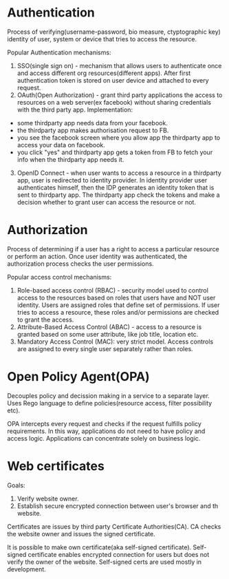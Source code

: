 # Authentication
Process of verifying(username-password, bio measure, ctyptographic key) identity of user, system 
or device that tries to access the resource.

Popular Authentication mechanisms:
1. SSO(single sign on) - mechanism that allows users to authenticate once and access different org
resources(different apps). After first authentication token is stored on user device and attached to
every request.
2. OAuth(Open Authorization) - grant third party applications the access to resources on a web server(ex facebook)
without sharing credentials with the third party app.
Implementation:
- some thirdparty app needs data from your facebook.
- the thirdparty app makes authorisation request to FB.
- you see the facebook screen where you allow app the thirdparty app to access your
data on facebook.
- you click "yes" and thirdparty app gets a token from FB to fetch your info when the thirdparty app
needs it.
3. OpenID Connect - when user wants to access a resource in a thirdparty app,
user is redirected to identity provider. In identity provider user authenticates himself, then the IDP generates
an identity token that is sent to thirdparty app. The thirdparty app check the tokens and make a decision whether to grant
user can access the resource or not.


# Authorization
Process of determining if a user has a right to access a particular resource or perform an action.
Once user identity was authenticated, the authorization process checks the user permissions.

Popular access control mechanisms:
1. Role-based access control (RBAC) - security model used to control access to the resources based
on roles that users have and NOT user identity. Users are assigned roles that define set of 
permissions. If user tries to access a resource, these roles and/or permissions are checked to
grant the access.
2. Attribute-Based Access Control (ABAC) - access to a resource is granted based on some user
attribute, like job title, location etc.
3. Mandatory Access Control (MAC): very strict model. Access controls are assigned to every single user
separately rather than roles.

# Open Policy Agent(OPA)
Decouples policy and decission making in a service to a separate layer. Uses Rego language to define
policies(resource access, filter possibility etc). 

OPA intercepts every request and checks if the request fulfills policy requirements. In this way,
applications do not need to have policy and access logic. Applications can concentrate solely on
business logic.

# Web certificates
Goals:
1. Verify website owner.
2. Establish secure encrypted connection between user's browser and th website.

Certificates are issues by third party Certificate Authorities(CA). CA checks the website owner and issues
the signed certificate.

It is possible to make own certificate(aka self-signed certificate). Self-signed certificate enables encrypted 
connection for users but does not verify the owner of the website. Self-signed certs are used mostly 
in development.

